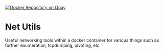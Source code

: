 [![Docker Repository on Quay](https://quay.io/repository/skybound/net-utils/status "Docker Repository on Quay")](https://quay.io/repository/skybound/net-utils)

# Net Utils

Useful networking tools within a docker container for various things such as further enumeration, tcpdumping, pivoting, etc
